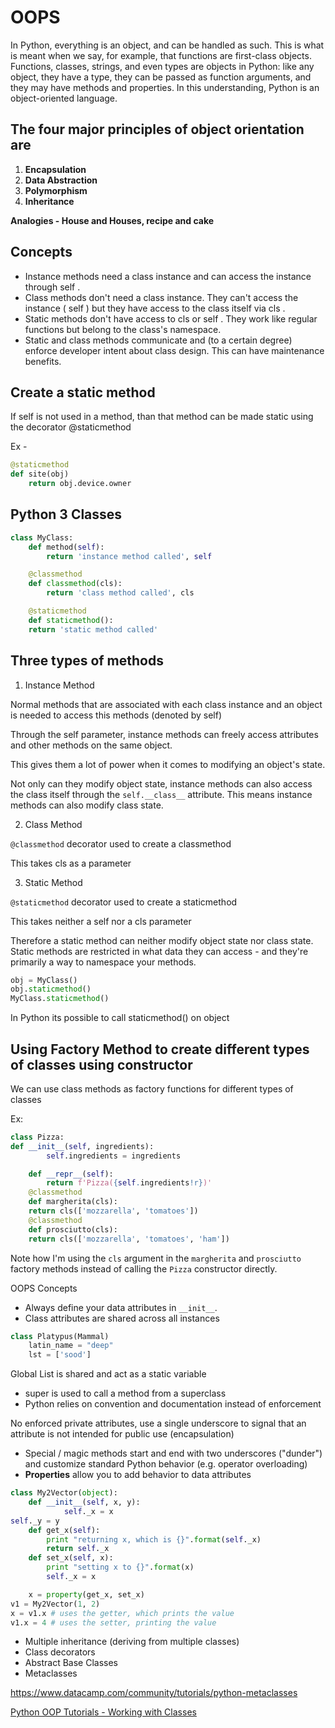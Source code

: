 # OOPS

In Python, everything is an object, and can be handled as such. This is what is meant when we say, for example, that functions are first-class objects. Functions, classes, strings, and even types are objects in Python: like any object, they have a type, they can be passed as function arguments, and they may have methods and properties. In this understanding, Python is an object-oriented language.

## The four major principles of object orientation are

1. **Encapsulation**
2. **Data Abstraction**
3. **Polymorphism**
4. **Inheritance**

**Analogies - House and Houses, recipe and cake**

## Concepts

- Instance methods need a class instance and can access the instance through self .
- Class methods don't need a class instance. They can't access the instance ( self ) but they have access to the class itself via cls .
- Static methods don't have access to cls or self . They work like regular functions but belong to the class's namespace.
- Static and class methods communicate and (to a certain degree) enforce developer intent about class design. This can have maintenance benefits.

## Create a static method

If self is not used in a method, than that method can be made static using the decorator @staticmethod

Ex -

```python
@staticmethod
def site(obj)
    return obj.device.owner
```

## Python 3 Classes

```python
class MyClass:
    def method(self):
        return 'instance method called', self

    @classmethod
    def classmethod(cls):
        return 'class method called', cls

    @staticmethod
    def staticmethod():
    return 'static method called'
```

## Three types of methods

1. Instance Method

Normal methods that are associated with each class instance and an object is needed to access this methods (denoted by self)

Through the self parameter, instance methods can freely access attributes and other methods on the same object.

This gives them a lot of power when it comes to modifying an object's state.

Not only can they modify object state, instance methods can also access the class itself through the `self.__class__` attribute. This means instance methods can also modify class state.

2. Class Method

`@classmethod` decorator used to create a classmethod

This takes cls as a parameter

3. Static Method

`@staticmethod` decorator used to create a staticmethod

This takes neither a self nor a cls parameter

Therefore a static method can neither modify object state nor class state. Static methods are restricted in what data they can access - and they're primarily a way to namespace your methods.

```python
obj = MyClass()
obj.staticmethod()
MyClass.staticmethod()
```

In Python its possible to call staticmethod() on object

## Using Factory Method to create different types of classes using constructor

We can use class methods as factory functions for different types of classes

Ex:

```python
class Pizza:
def __init__(self, ingredients):
        self.ingredients = ingredients

    def __repr__(self):
        return f'Pizza({self.ingredients!r})'
    @classmethod
    def margherita(cls):
    return cls(['mozzarella', 'tomatoes'])
    @classmethod
    def prosciutto(cls):
    return cls(['mozzarella', 'tomatoes', 'ham'])
```

Note how I'm using the `cls` argument in the `margherita` and `prosciutto` factory methods instead of calling the `Pizza` constructor directly.

OOPS Concepts

- Always define your data attributes in `__init__`.
- Class attributes are shared across all instances

```python
class Platypus(Mammal)
    latin_name = "deep"
    lst = ['sood']
```

Global List is shared and act as a static variable

- super is used to call a method from a superclass
- Python relies on convention and documentation instead of enforcement

No enforced private attributes, use a single underscore to signal that an attribute is not intended for public use (encapsulation)

- Special / magic methods start and end with two underscores ("dunder") and customize standard Python behavior (e.g. operator overloading)
- **Properties** allow you to add behavior to data attributes

```python
class My2Vector(object):
    def __init__(self, x, y):
            self._x = x
self._y = y
    def get_x(self):
        print "returning x, which is {}".format(self._x)
        return self._x
    def set_x(self, x):
        print "setting x to {}".format(x)
        self._x = x

    x = property(get_x, set_x)
v1 = My2Vector(1, 2)
x = v1.x # uses the getter, which prints the value
v1.x = 4 # uses the setter, printing the value
```

- Multiple inheritance (deriving from multiple classes)
- Class decorators
- Abstract Base Classes
- Metaclasses

<https://www.datacamp.com/community/tutorials/python-metaclasses>

[Python OOP Tutorials - Working with Classes](https://www.youtube.com/playlist?list=PL-osiE80TeTsqhIuOqKhwlXsIBIdSeYtc)
